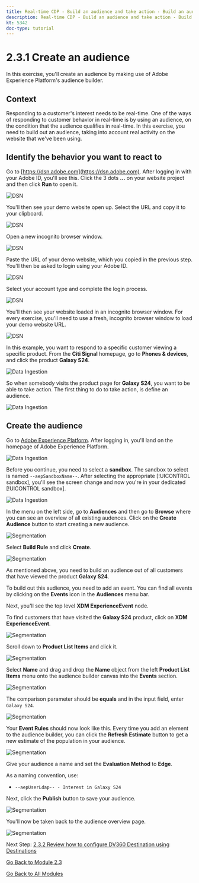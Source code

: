 ```yaml
---
title: Real-time CDP - Build an audience and take action - Build an audience
description: Real-time CDP - Build an audience and take action - Build an audience
kt: 5342
doc-type: tutorial
---
```

# 2.3.1 Create an audience

In this exercise, you'll create an audience by making use of Adobe Experience Platform's audience builder.

## Context

Responding to a customer's interest needs to be real-time. One of the ways of responding to customer behavior in real-time is by using an audience, on the condition that the audience qualifies in real-time. In this exercise, you need to build out an audience, taking into account real activity on the website that we've been using.

## Identify the behavior you want to react to

Go to [https://dsn.adobe.com](https://dsn.adobe.com). After logging in with your Adobe ID, you'll see this. Click the 3 dots **...** on your website project and then click **Run** to open it.

![DSN](./../../datacollection/module1.1/images/web8.png)

You'll then see your demo website open up. Select the URL and copy it to your clipboard.

![DSN](../../gettingstarted/gettingstarted/images/web3.png)

Open a new incognito browser window.

![DSN](../../gettingstarted/gettingstarted/images/web4.png)

Paste the URL of your demo website, which you copied in the previous step. You'll then be asked to login using your Adobe ID.

![DSN](../../gettingstarted/gettingstarted/images/web5.png)

Select your account type and complete the login process.

![DSN](../../gettingstarted/gettingstarted/images/web6.png)

You'll then see your website loaded in an incognito browser window. For every exercise, you'll need to use a fresh, incognito browser window to load your demo website URL.

![DSN](../../gettingstarted/gettingstarted/images/web7.png)

In this example, you want to respond to a specific customer viewing a specific product.
From the **Citi Signal** homepage, go to **Phones & devices**, and click the product **Galaxy S24**.

![Data Ingestion](./images/homegalaxy.png)

So when somebody visits the product page for **Galaxy S24**, you want to be able to take action. The first thing to do to take action, is define an audience.

![Data Ingestion](./images/homegalaxy1.png)

## Create the audience

Go to [Adobe Experience Platform](https://experience.adobe.com/platform). After logging in, you'll land on the homepage of Adobe Experience Platform.

![Data Ingestion](./../../../modules/datacollection/module1.2/images/home.png)

Before you continue, you need to select a **sandbox**. The sandbox to select is named ``--aepSandboxName--``. After selecting the appropriate [!UICONTROL sandbox], you'll see the screen change and now you're in your dedicated [!UICONTROL sandbox].

![Data Ingestion](./../../../modules/datacollection/module1.2/images/sb1.png)

In the menu on the left side, go to **Audiences** and then go to **Browse** where you can see an overview of all existing audences. Click on the **Create Audience** button to start creating a new audience.

![Segmentation](./images/menuseg.png)

Select **Build Rule** and click **Create**.

![Segmentation](./images/menuseg1.png)

As mentioned above, you need to build an audience out of all customers that have viewed the product **Galaxy S24**.

To build out this audience, you need to add an event. You can find all events by clicking on the **Events** icon in the **Audiences** menu bar.

Next, you'll see the top level **XDM ExperienceEvent** node.

To find customers that have visited the **Galaxy S24** product, click on **XDM ExperienceEvent**.

![Segmentation](./images/findee.png)

Scroll down to **Product List Items** and click it.

![Segmentation](./images/see.png)

Select **Name** and drag and drop the **Name** object from the left **Product List Items** menu onto the audience builder canvas into the **Events** section.

![Segmentation](./images/eewebpdtlname1.png)

The comparison parameter should be **equals** and in the input field, enter `Galaxy S24`.

![Segmentation](./images/pv.png)

Your **Event Rules** should now look like this. Every time you add an element to the audience builder, you can click the **Refresh Estimate** button to get a new estimate of the population in your audience.

![Segmentation](./images/ldap4.png)

Give your audience a name and set the **Evaluation Method** to **Edge**.

As a naming convention, use:

- `--aepUserLdap-- - Interest in Galaxy S24`

Next, click the **Publish** button to save your audience.

![Segmentation](./images/segmentname.png)

You'll now be taken back to the audience overview page.

![Segmentation](./images/savedsegment.png)

Next Step: [2.3.2 Review how to configure DV360 Destination using Destinations](./ex2.md)

[Go Back to Module 2.3](./real-time-cdp-build-a-segment-take-action.md)

[Go Back to All Modules](../../../overview.md)
